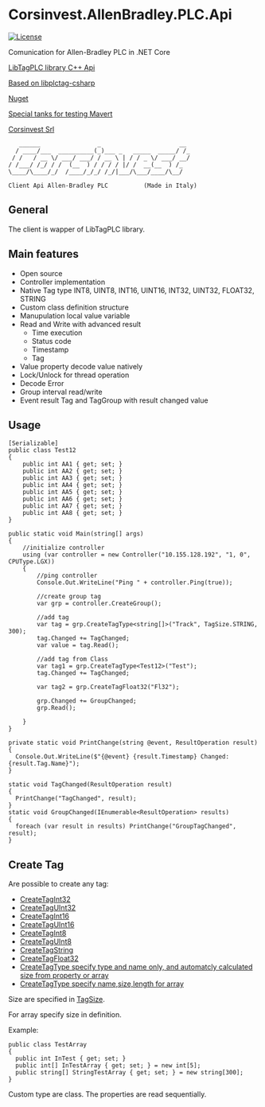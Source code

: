 # Corsinvest.AllenBradley.PLC.Api

[![License](https://img.shields.io/github/license/Corsinvest/cv4ab-api-dotnet.svg)](https://www.gnu.org/licenses/gpl-3.0.en.html)

Comunication for Allen-Bradley PLC in .NET Core

[LibTagPLC library C++ Api](https://github.com/kyle-github/libplctag)

[Based on libplctag-csharp](https://github.com/mesta1/libplctag-csharp)

[Nuget](https://www.nuget.org/packages/Corsinvest.AllenBradley.PLC.Api)

[Special tanks for testing Mavert](https://www.mavert.it)

[Corsinvest Srl](https://www.corsinvest.it)

```text
   ______                _                      __
  / ____/___  __________(_)___ _   _____  _____/ /_
 / /   / __ \/ ___/ ___/ / __ \ | / / _ \/ ___/ __/
/ /___/ /_/ / /  (__  ) / / / / |/ /  __(__  ) /_
\____/\____/_/  /____/_/_/ /_/|___/\___/____/\__/

Client Api Allen-Bradley PLC          (Made in Italy)
```

## General

The client is wapper of LibTagPLC library.

## Main features

- Open source
- Controller implementation
- Native Tag type INT8, UINT8, INT16, UINT16, INT32, UINT32, FLOAT32, STRING
- Custom class definition structure
- Manupulation local value variable
- Read and Write with advanced result
  - Time execution
  - Status code
  - Timestamp
  - Tag
- Value property decode value natively
- Lock/Unlock for thread operation
- Decode Error
- Group interval read/write
- Event result Tag and TagGroup with result changed value

## Usage

```CSharp
[Serializable]
public class Test12
{
    public int AA1 { get; set; }
    public int AA2 { get; set; }
    public int AA3 { get; set; }
    public int AA4 { get; set; }
    public int AA5 { get; set; }
    public int AA6 { get; set; }
    public int AA7 { get; set; }
    public int AA8 { get; set; }
}

public static void Main(string[] args)
{
    //initialize controller
    using (var controller = new Controller("10.155.128.192", "1, 0", CPUType.LGX))
    {
        //ping controller
        Console.Out.WriteLine("Ping " + controller.Ping(true));

        //create group tag
        var grp = controller.CreateGroup();

        //add tag
        var tag = grp.CreateTagType<string[]>("Track", TagSize.STRING, 300);
        tag.Changed += TagChanged;
        var value = tag.Read();

        //add tag from Class
        var tag1 = grp.CreateTagType<Test12>("Test");
        tag.Changed += TagChanged;

        var tag2 = grp.CreateTagFloat32("Fl32");

        grp.Changed += GroupChanged;
        grp.Read();

    }
}

private static void PrintChange(string @event, ResultOperation result)
{
  Console.Out.WriteLine($"{@event} {result.Timestamp} Changed: {result.Tag.Name}");
}

static void TagChanged(ResultOperation result)
{
  PrintChange("TagChanged", result);
}
static void GroupChanged(IEnumerable<ResultOperation> results)
{
  foreach (var result in results) PrintChange("GroupTagChanged", result);
}
```

## Create Tag

Are possible to create any tag:

- [CreateTagInt32](https://github.com/Corsinvest/cv4ab-api-dotnet/blob/master/src/Corsinvest.AllenBradley.PLC.Api/TagGroup.cs#L81)
- [CreateTagUInt32](https://github.com/Corsinvest/cv4ab-api-dotnet/blob/master/src/Corsinvest.AllenBradley.PLC.Api/TagGroup.cs#L89)
- [CreateTagInt16](https://github.com/Corsinvest/cv4ab-api-dotnet/blob/master/src/Corsinvest.AllenBradley.PLC.Api/TagGroup.cs#L97)
- [CreateTagUInt16](https://github.com/Corsinvest/cv4ab-api-dotnet/blob/master/src/Corsinvest.AllenBradley.PLC.Api/TagGroup.cs#L105)
- [CreateTagInt8](https://github.com/Corsinvest/cv4ab-api-dotnet/blob/master/src/Corsinvest.AllenBradley.PLC.Api/TagGroup.cs#L113)
- [CreateTagUInt8](https://github.com/Corsinvest/cv4ab-api-dotnet/blob/master/src/Corsinvest.AllenBradley.PLC.Api/TagGroup.cs#L121)
- [CreateTagString](https://github.com/Corsinvest/cv4ab-api-dotnet/blob/master/src/Corsinvest.AllenBradley.PLC.Api/TagGroup.cs#L129)
- [CreateTagFloat32](https://github.com/Corsinvest/cv4ab-api-dotnet/blob/master/src/Corsinvest.AllenBradley.PLC.Api/TagGroup.cs#L137)
- [CreateTagType specify type and name only, and automatcly calculated size from property or array](https://github.com/Corsinvest/cv4ab-api-dotnet/blob/master/src/Corsinvest.AllenBradley.PLC.Api/TagGroup.cs#L146)
- [CreateTagType specify name,size,length for array](https://github.com/Corsinvest/cv4ab-api-dotnet/blob/master/src/Corsinvest.AllenBradley.PLC.Api/TagGroup.cs#L163)

Size are specified in [TagSize](https://github.com/Corsinvest/cv4ab-api-dotnet/blob/master/src/Corsinvest.AllenBradley.PLC.Api/TagSize.cs).

For array specify size in definition.

Example:

```CSharp
public class TestArray
{
  public int InTest { get; set; }
  public int[] InTestArray { get; set; } = new int[5];
  public string[] StringTestArray { get; set; } = new string[300];
}
```

Custom type are class. The properties are read sequentially.